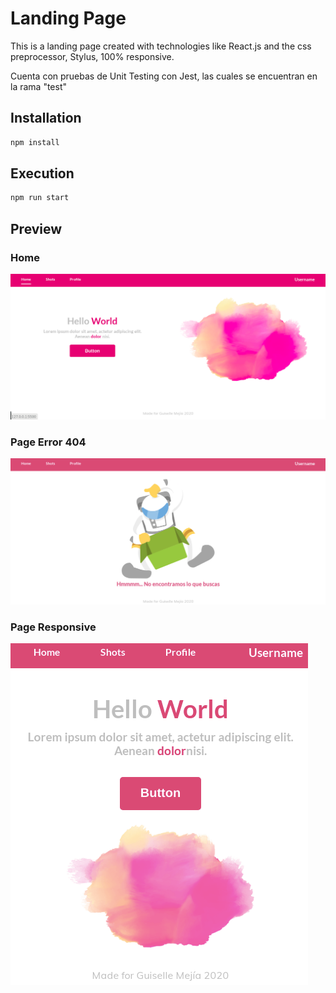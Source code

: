 # Landing Page

This is a landing page created with technologies like React.js and the css preprocessor, Stylus, 100% responsive.

Cuenta con pruebas de Unit Testing con Jest, las cuales se encuentran en la rama "test"

## Installation

```bash
npm install
```

## Execution

```bash
npm run start
```

## Preview

### Home

![](Screenshot.png)

###  Page Error 404

![](Screenshot-404.png)

### Page Responsive

![](Screenshot-responsive.png)